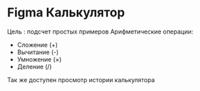 # Figma Калькулятор 
Цель : подсчет простых примеров 
Арифметические операции:
   - Сложение (+)
   - Вычитание (-)
   - Умножение (×)
   - Деление (/)
     
Так же доступен просмотр истории калькулятора
